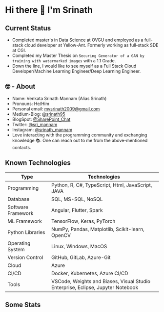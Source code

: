 # Hi there 👋 I'm Srinath

## Current Status
- Completed master's in Data Science at OVGU and employed as a full-stack cloud developer at Yellow-Ant. Formerly working as full-stack SDE at CGI.
- Completed my Master Thesis on ` Securing Generator of a GAN by training with watermarked images ` with a 1.1 Grade.
- Down the line, I would like to see myself as a Full Stack Cloud Developer/Machine Learning Engineer/Deep Learning Engineer.

## 🤓 - About

- Name: Venkata Srinath Mannam (Alias Srinath)
- Pronouns: He/Him
- Personal email: mvsrinath2009@gmail.com
- Medium-Blog: [@srinath95](https://medium.com/@srinath95)
- BlogSpot: [@SharePoint_Chat](http://sharepointchatblog.blogspot.com/)
- Twitter: [@sri_mannam](https://twitter.com/sri_mannam)
- Instagram: [@srinath_mannam](https://www.instagram.com/srinath_mannam/)
- Love interacting with the programming community and exchanging knowledge 📚. One can reach out to me from the above-mentioned contacts.


## Known Technologies

| Type               | Technologies                                                                                       |
|--------------------|----------------------------------------------------------------------------------------------------|
| Programming        | Python, R, C#, TypeScript, Html, JavaScript, JAVA                                                |
| Database           | SQL, MS-SQL, NoSQL                                                                                         |
| Software Framework | Angular, Flutter, Spark                                                                            |
| ML Framework       | TensorFlow, Keras, PyTorch                                                                         |
| Python Libraries   | NumPy, Pandas, Matplotlib, Scikit-learn, OpenCV                                                 |  
| Operating System   | Linux, Windows, MacOS                                                                             |
| Version Control    | GitHub, GitLab, Azure-Git                                                                        |
| Cloud              | Azure                                                                                             |
| CI/CD              | Docker, Kubernetes, Azure CI/CD                                                                  |
| Tools              | VSCode, Weights and Biases, Visual Studio Enterprise, Eclipse, Jupyter Notebook                 |




## Some Stats
<!-- <img src="https://github-readme-stats.vercel.app/api?username=mannam95&show_icons=true&theme=synthwave&locale=en" width="48%"/> -->
<!-- <img src="https://github-readme-stats.vercel.app/api/top-langs?username=mannam95&show_icons=true&theme=synthwave&locale=en&layout=compact" width="500" /> -->
 
